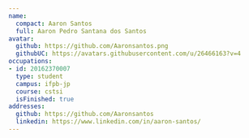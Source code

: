 ```yaml
---
name:
  compact: Aaron Santos
  full: Aaron Pedro Santana dos Santos
avatar:
  github: https://github.com/Aaronsantos.png
  githubUC: https://avatars.githubusercontent.com/u/26466163?v=4
occupations:
- id: 20162370007
  type: student
  campus: ifpb-jp
  course: cstsi
  isFinished: true
addresses:
  github: https://github.com/Aaronsantos
  linkedin: https://www.linkedin.com/in/aaron-santos/
---
```


